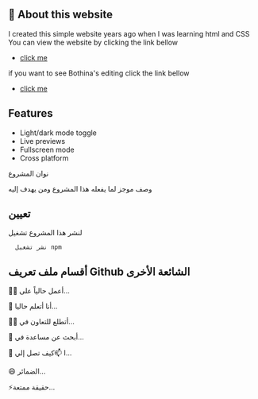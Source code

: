## 🚀 About this website
I created this simple website years ago when I was learning html and CSS
You can view the website by clicking the link bellow
 - [click me](https://ahmed-alsonaffi.github.io/simple-website-about-UK-html-css/)

if you want to see Bothina's editing click the link bellow
- [click me](https://bothina-yousof.github.io/simple-website-about-UK-html-css/culture.html)

## Features

- Light/dark mode toggle
- Live previews
- Fullscreen mode
- Cross platform

نوان المشروع

وصف موجز لما يفعله هذا المشروع ومن يهدف إليه


## تعيين

لنشر هذا المشروع تشغيل

``` باش
  نشر تشغيل npm
```


## أقسام ملف تعريف Github الشائعة الأخرى
👩‍💻 أعمل حالياً على...

🧠 أنا أتعلم حاليا...

👯‍♀️ أتطلع للتعاون في...

🤔 أبحث عن مساعدة في...

💬 ا
📫كيف تصل إلي...

😄 الضمائر...

⚡️حقيقة ممتعة...
